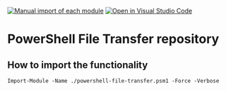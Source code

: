 [![Manual import of each module](https://github.com/novocap/powershell-file-transfer/actions/workflows/main.yml/badge.svg)](https://github.com/novocap/powershell-file-transfer/actions/workflows/main.yml) [![Open in Visual Studio Code](https://open.vscode.dev/badges/open-in-vscode.svg)](https://open.vscode.dev/novocap/powershell-file-transfer)

# PowerShell File Transfer repository
## How to import the functionality
```pwsh
Import-Module -Name ./powershell-file-transfer.psm1 -Force -Verbose
```